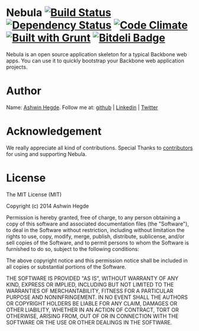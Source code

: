 Nebula [![Build Status](http://travis-ci.org/hegdeashwin/Nebula.png?branch=master)](http://travis-ci.org/hegdeashwin/Nebula)  [![Dependency Status](http://gemnasium.com/hegdeashwin/Nebula.png)](http://gemnasium.com/hegdeashwin/Nebula) [![Code Climate](http://codeclimate.com/repos/52fa1e95e30ba07f52002102/badges/a73df6c9e5472e6b867d/gpa.png)](http://codeclimate.com/repos/52fa1e95e30ba07f52002102/feed)  [![Built with Grunt](http://cdn.gruntjs.com/builtwith.png)](http://gruntjs.com/) [![Bitdeli Badge](https://d2weczhvl823v0.cloudfront.net/hegdeashwin/nebula/trend.png)](https://bitdeli.com/free "Bitdeli Badge")
======
Nebula is an open source application skeleton for a typical Backbone web apps. You can use it to quickly bootstrap your Backbone web application projects.

Author
======
Name: <a href="//github.com/hegdeashwin" target="_blank">Ashwin Hegde</a>. Follow me at: <a href="//github.com/users/follow?target=hegdeashwin" target="_blank">github</a> | <a href="//in.linkedin.com/in/hegdeashwin" target="_blank">Linkedin</a> | <a href="//twitter.com/hegdeashwin3" target="_blank">Twitter</a>

Acknowledgement
===============
We really appreciate all kind of contributions. Special Thanks to <a href="//github.com/hegdeashwin/Nebula/graphs/contributors" target="_blank">contributors</a> for using and supporting Nebula.

License
=======
The MIT License (MIT)

Copyright (c) 2014 Ashwin Hegde

Permission is hereby granted, free of charge, to any person obtaining a copy of
this software and associated documentation files (the "Software"), to deal in
the Software without restriction, including without limitation the rights to
use, copy, modify, merge, publish, distribute, sublicense, and/or sell copies of
the Software, and to permit persons to whom the Software is furnished to do so,
subject to the following conditions:

The above copyright notice and this permission notice shall be included in all
copies or substantial portions of the Software.

THE SOFTWARE IS PROVIDED "AS IS", WITHOUT WARRANTY OF ANY KIND, EXPRESS OR
IMPLIED, INCLUDING BUT NOT LIMITED TO THE WARRANTIES OF MERCHANTABILITY, FITNESS
FOR A PARTICULAR PURPOSE AND NONINFRINGEMENT. IN NO EVENT SHALL THE AUTHORS OR
COPYRIGHT HOLDERS BE LIABLE FOR ANY CLAIM, DAMAGES OR OTHER LIABILITY, WHETHER
IN AN ACTION OF CONTRACT, TORT OR OTHERWISE, ARISING FROM, OUT OF OR IN
CONNECTION WITH THE SOFTWARE OR THE USE OR OTHER DEALINGS IN THE SOFTWARE.

